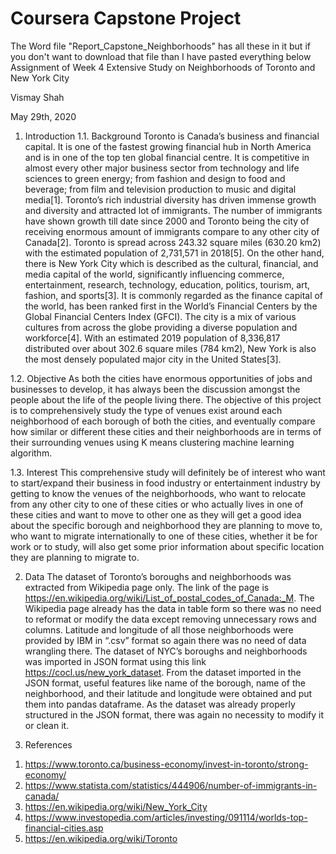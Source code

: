 # Coursera Capstone Project
The Word file "Report_Capstone_Neighborhoods" has all these in it but if you don't want to download that file than I have pasted everything below
Assignment of Week 4
Extensive Study on Neighborhoods of Toronto and New York City

Vismay Shah

May 29th, 2020


1.  Introduction
1.1. Background
Toronto is Canada’s business and financial capital. It is one of the fastest growing financial hub in North America and is in one of the top ten global financial centre. It is competitive in almost every other major business sector from technology and life sciences to green energy; from fashion and design to food and beverage; from film and television production to music and digital media[1]. Toronto’s rich industrial diversity has driven immense growth and diversity and attracted lot of immigrants. The number of immigrants have shown growth till date since 2000 and Toronto being the city of receiving enormous amount of immigrants compare to any other city of Canada[2]. Toronto is spread across 243.32 square miles (630.20 km2)  with the estimated population of 2,731,571 in 2018[5]. 
On the other hand, there is New York City which is described as the cultural, financial, and media capital of the world, significantly influencing commerce, entertainment, research, technology, education, politics, tourism, art, fashion, and sports[3]. It is commonly regarded as the finance capital of the world, has been ranked first in the World’s Financial Centers by the Global Financial Centers Index (GFCI). The city is a mix of various cultures from across the globe providing a diverse population and workforce[4]. With an estimated 2019 population of 8,336,817 distributed over about 302.6 square miles (784 km2), New York is also the most densely populated major city in the United States[3]. 

1.2. Objective
As both the cities have enormous opportunities of jobs and businesses to develop, it has always been the discussion amongst the people about the life of the people living there. The objective of this project is to comprehensively study the type of venues exist around each neighborhood of each borough of both the cities, and eventually compare how similar or different these cities and their neighborhoods are in terms of their surrounding venues using K means clustering machine learning algorithm.

1.3. Interest
This comprehensive study will definitely be of interest who want to start/expand their business in food industry or entertainment industry by getting to know the venues of the neighborhoods, who want to relocate from any other city to one of these cities or who actually lives in one of these cities and want to move to other one as they will get a good idea about the specific borough and neighborhood they are planning to move to,  who want to migrate internationally to one of these cities, whether it be for work or to study, will also get some prior information about specific location they are planning to migrate to.  

2. Data
The dataset of Toronto’s boroughs and neighborhoods was extracted from Wikipedia page only. The link of the page is https://en.wikipedia.org/wiki/List_of_postal_codes_of_Canada:_M. The Wikipedia page already has the data in table form so there was no need to reformat or modify the data except removing unnecessary rows and columns. Latitude and longitude of all those neighborhoods were provided by IBM in “.csv” format so again there was no need of data wrangling there.
The dataset of NYC’s boroughs and neighborhoods was imported in JSON format using this link https://cocl.us/new_york_dataset. From the dataset imported in the JSON format, useful features like name of the borough, name of the neighborhood, and their latitude and longitude were obtained and put them into pandas dataframe. As the dataset was already properly structured in the JSON format, there was again no necessity to modify it or clean it. 











3. References 
1) https://www.toronto.ca/business-economy/invest-in-toronto/strong-economy/
2) https://www.statista.com/statistics/444906/number-of-immigrants-in-canada/
3) https://en.wikipedia.org/wiki/New_York_City
4) https://www.investopedia.com/articles/investing/091114/worlds-top-financial-cities.asp
5) https://en.wikipedia.org/wiki/Toronto



